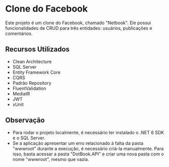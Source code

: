 # Clone do Facebook

Este projeto é um clone do Facebook, chamado "Netbook". Ele possui funcionalidades de CRUD para três entidades: usuários, publicações e comentários.

## Recursos Utilizados

* Clean Architecture
* SQL Server
* Entity Framework Core
* CQRS
* Padrão Repository
* FluentValidation
* MediatR
* JWT
* xUnit

## Observação
* Para rodar o projeto localmente, é necessário ter instalado o .NET 6 SDK e o SQL Server.
* Se a aplicação apresentar um erro relacionado à falta da pasta "wwwroot" durante a execução, é necessário criá-la manualmente. Para isso, basta acessar a pasta "DotBook.API" e criar uma nova pasta com o nome "wwwroot", mesmo que vazia.